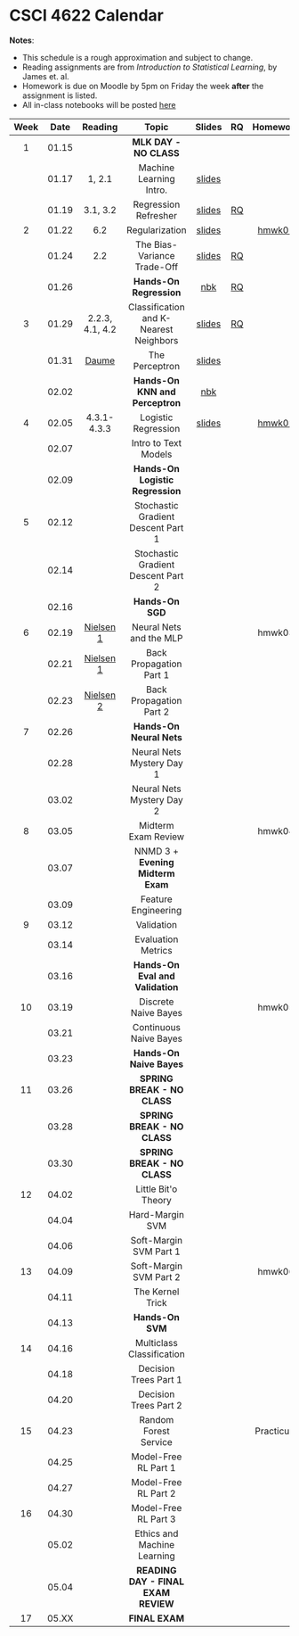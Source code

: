 # CSCI 4622 Calendar

**Notes**:
- This schedule is a rough approximation and subject to change.
- Reading assignments are from _Introduction to Statistical Learning_, by James et. al.
- Homework is due on Moodle by 5pm on Friday the week **after** the assignment is listed.
- All in-class notebooks will be posted [here](https://github.com/chrisketelsen/CSCI-4622-Machine-Learning/tree/master/in-class-notebooks)


| Week   | Date         | Reading      |                   Topic               	   | Slides      | RQ | Homework   | 
|:------:|:------------:| :-----------:| :----------------------------------------:|:-----------:|:--:|:----------:|
| 1      | 01.15        |              | **MLK DAY - NO CLASS**                    |             |    |            |	
|        | 01.17        | 1, 2.1       | Machine Learning Intro.                   | [slides](https://www.cs.colorado.edu/~ketelsen/files/courses/csci4622/slides/lesson01.pdf)	         |    |            |	
|        | 01.19        | 3.1, 3.2     | Regression Refresher                      | [slides](https://www.cs.colorado.edu/~ketelsen/files/courses/csci4622/slides/lesson02.pdf)	         | [RQ](https://moodle.cs.colorado.edu/mod/quiz/view.php?id=21405)   |            |	
| 2      | 01.22        | 6.2          | Regularization                            | [slides](https://www.cs.colorado.edu/~ketelsen/files/courses/csci4622/slides/lesson03.pdf)			 |	  | [hmwk01](https://github.com/chrisketelsen/CSCI-4622-Machine-Learning/tree/master/hmwk/hmwk01) 	   | 
|        | 01.24        | 2.2          | The Bias-Variance Trade-Off               | [slides](https://www.cs.colorado.edu/~ketelsen/files/courses/csci4622/slides/lesson04.pdf)		         | [RQ](https://moodle.cs.colorado.edu/mod/quiz/view.php?id=21517)   |            |	
|        | 01.26        |              | **Hands-On Regression**                   | [nbk](https://github.com/chrisketelsen/CSCI-4622-Machine-Learning/tree/master/in-class-notebooks)			 | [RQ](https://moodle.cs.colorado.edu/mod/quiz/view.php?id=21562)    |            |
| 3      | 01.29        | 2.2.3, 4.1, 4.2| Classification and K-Nearest Neighbors  | [slides](https://www.cs.colorado.edu/~ketelsen/files/courses/csci4622/slides/lesson06.pdf)	         | [RQ](https://moodle.cs.colorado.edu/mod/quiz/view.php?id=21598)   |            | 
|        | 01.31        | [Daume](http://ciml.info/dl/v0_99/ciml-v0_99-ch04.pdf)                                                          								                       | The Perceptron                            | [slides](https://www.cs.colorado.edu/~ketelsen/files/courses/csci4622/slides/lesson07.pdf)	         |    |            | 
|        | 02.02        |              | **Hands-On KNN and Perceptron**           | [nbk](https://github.com/chrisketelsen/CSCI-4622-Machine-Learning/tree/master/in-class-notebooks)			 |    |            |
| 4      | 02.05        | 4.3.1-4.3.3  | Logistic Regression                       | [slides](https://www.cs.colorado.edu/~ketelsen/files/courses/csci4622/slides/lesson09.pdf)	         |    | [hmwk02](https://github.com/chrisketelsen/CSCI-4622-Machine-Learning/tree/master/hmwk/hmwk02)       | 
|        | 02.07        |              | Intro to Text Models                      |             |    |            | 	
|        | 02.09        |              | **Hands-On Logistic Regression**          |   		 	 |    |            |
| 5      | 02.12        |              | Stochastic Gradient Descent Part 1        |	         |    |            | 
|        | 02.14        |              | Stochastic Gradient Descent Part 2        |	         |    |            | 
|        | 02.16        |              | **Hands-On SGD**                          |			 |    |            |
| 6      | 02.19        | [Nielsen 1](http://neuralnetworksanddeeplearning.com/chap1.html)                                    	                                       | Neural Nets and the MLP                   |	         |    | hmwk03     | 
|        | 02.21        | [Nielsen 1](http://neuralnetworksanddeeplearning.com/chap1.html)  																		                           | Back Propagation Part 1                   |	         |    |            | 
|        | 02.23        | [Nielsen 2](http://neuralnetworksanddeeplearning.com/chap2.html) 																			                           | Back Propagation Part 2                   |			 |    |            |
| 7      | 02.26        |              | **Hands-On Neural Nets**                  |	         |    |            | 
|        | 02.28        |              | Neural Nets Mystery Day 1 				   |	         |    |            | 
|        | 03.02        |              | Neural Nets Mystery Day 2                 |			 |    |            |
| 8      | 03.05        |              | Midterm Exam Review                       |	         |    | hmwk04     | 
|        | 03.07        |              | NNMD 3 + **Evening Midterm Exam**         |	         |    |            | 
|        | 03.09        |              | Feature Engineering                       |	         |    |            | 
| 9      | 03.12        |              | Validation                                |	         |    |            | 
|        | 03.14        |              | Evaluation Metrics                        |	         |    |            | 
|        | 03.16        |              | **Hands-On Eval and Validation**          |			 |    |            |
| 10     | 03.19        |              | Discrete Naive Bayes                      |	         |    |  hmwk05    | 
|        | 03.21        |              | Continuous Naive Bayes                    |	         |    |            | 
|        | 03.23        |  	           | **Hands-On Naive Bayes**                  |		     |    |            |
| 11     | 03.26        |              | **SPRING BREAK - NO CLASS**               |	         |    |            | 
|        | 03.28        |              | **SPRING BREAK - NO CLASS**               |	         |    |            | 
|        | 03.30        |              | **SPRING BREAK - NO CLASS**               |			 |    |            |
| 12     | 04.02        |              | Little Bit'o Theory 					   |	         |    |            | 
|        | 04.04        |              | Hard-Margin SVM 						   |	         |    |            | 
|        | 04.06        |              | Soft-Margin SVM Part 1                    |			 |    |            |
| 13     | 04.09        |              | Soft-Margin SVM Part 2                    |			 |    | hmwk06     | 
|        | 04.11        |              | The Kernel Trick 						   |			 |	  |	           | 
|        | 04.13        |              | **Hands-On SVM**						   |			 |	  |            | 
| 14     | 04.16        |              | Multiclass Classification 				   |	         |    |            | 
|        | 04.18        |              | Decision Trees Part 1                     |	         |    |            | 
|        | 04.20        |              | Decision Trees Part 2                     |			 |    |            |
| 15     | 04.23        |              | Random Forest Service                     |	         |    | Practicum  | 
|        | 04.25        |              | Model-Free RL  Part 1 					   |	         |    |            | 
|        | 04.27        |              | Model-Free RL	Part 2					   |	    	 |    |            |
| 16     | 04.30        |              | Model-Free RL	Part 3					   |	         |    |            | 
|        | 05.02        |              | Ethics and Machine Learning               |			 |	  |            |
|        | 05.04        |              | **READING DAY - FINAL EXAM REVIEW**	   |			 |	  |            |
| 17     | 05.XX        |              | **FINAL EXAM**                            |			 |	  |  	       | 

<!---
Homework Sketch 

hmwk01: 
- LaTex something based on a picture 
- Implement a Python Class 
- Walk-through of derivation of Normal Eqns for Ridge-Regression 
	- Ask what happens as lam -> infty 
- Regularization study based on credit card data? 
- Bias-Variance Trade-Off - Simulate to get reducible-irreducible error curves

hmwk02:
- implement KNN with canned-ball-tree 
- implement Perceptron from scratch 

hmwk03:
- logistic regression 
- implement lazy sparse regularization 
- implement momentum 
- implement a learning rate schedule 

hmwk04:
- MLP architecture problem 
- Implement backprop 
- Implement gradient checking 

hwmk05:
- Feature engineering (Kaggle In-Class)
- Implement cross-validation (with inference)

hmwk06:
- SVM by hand 
- Implement coordinate ascent 
- theoretical kernel questions 
- use canned SVM
- hyperparameter turning 

Practicum: 
- LOL not telling you 
-->

